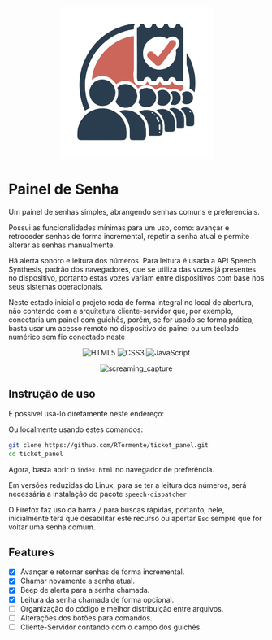 <center>

<img src="./assets/img/logo_color.svg" width="300">

</center>


# Painel de Senha

Um painel de senhas simples, abrangendo senhas comuns e preferenciais.

Possui as funcionalidades mínimas para um uso, como: avançar e retroceder senhas de forma incremental, repetir a senha atual e permite alterar as senhas manualmente.

Há alerta sonoro e leitura dos números. Para leitura é usada a API Speech Synthesis, padrão dos navegadores, que se utiliza das vozes já presentes no dispositivo, portanto estas vozes variam entre dispositivos com base nos seus sistemas operacionais.

Neste estado inicial o projeto roda de forma integral no local de abertura, não contando com a arquitetura cliente-servidor que, por exemplo, conectaria um painel com guichês, porém, se for usado se forma prática, basta usar um acesso remoto no dispositivo de painel ou um teclado numérico sem fio conectado neste

<center>

![HTML5](https://img.shields.io/badge/html5-%23E34F26.svg?style=for-the-badge&logo=html5&logoColor=white)
![CSS3](https://img.shields.io/badge/css3-%231572B6.svg?style=for-the-badge&logo=css3&logoColor=white)
![JavaScript](https://img.shields.io/badge/javascript-%23323330.svg?style=for-the-badge&logo=javascript&logoColor=%23F7DF1E)


![screaming_capture](./readme/screaming_capture.gif)

</center>

## Instrução de uso

É possível usá-lo diretamente neste endereço:

Ou localmente usando estes comandos:

```bash
git clone https://github.com/RTormente/ticket_panel.git
cd ticket_panel
```

Agora, basta abrir o `index.html` no navegador de preferência.

Em versões reduzidas do Linux, para se ter a leitura dos números, será necessária a instalação do pacote `speech-dispatcher`

O Firefox faz uso da barra `/` para buscas rápidas, portanto, nele, inicialmente terá que desabilitar este recurso ou apertar `Esc` sempre que for voltar uma senha comum.

## Features

-   [x] Avançar e retornar senhas de forma incremental.
-   [x] Chamar novamente a senha atual.
-   [x] Beep de alerta para a senha chamada.
-   [x] Leitura da senha chamada de forma opcional.
-   [ ] Organização do código e melhor distribuição entre arquivos.
-   [ ] Alterações dos botões para comandos.
-   [ ] Cliente-Servidor contando com o campo dos guichês.
